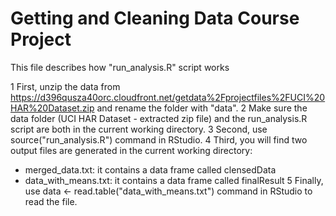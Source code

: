 Getting and Cleaning Data Course Project
========================================
This file describes how "run_analysis.R" script works

1 First, unzip the data from https://d396qusza40orc.cloudfront.net/getdata%2Fprojectfiles%2FUCI%20HAR%20Dataset.zip and rename the folder with "data".
2 Make sure the data folder (UCI HAR Dataset - extracted zip file) and the run_analysis.R script are both in the current working directory.
3 Second, use source("run_analysis.R") command in RStudio. 
4 Third, you will find two output files are generated in the current working directory:
  - merged_data.txt: it contains a data frame called clensedData
  - data_with_means.txt: it contains a data frame called finalResult
5 Finally, use data <- read.table("data_with_means.txt") command in RStudio to read the file.
